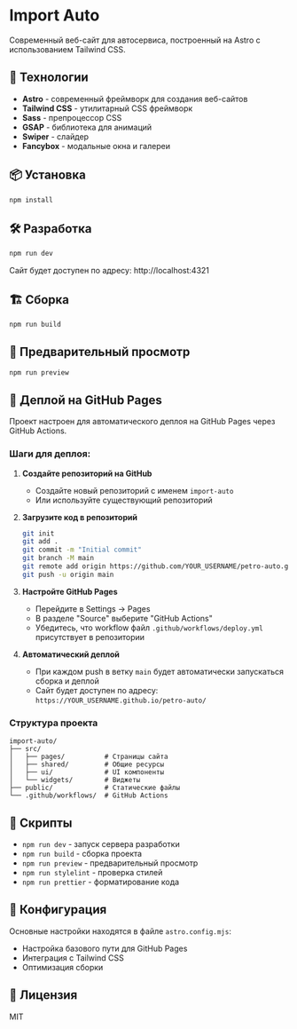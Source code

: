 # Import Auto

Современный веб-сайт для автосервиса, построенный на Astro с использованием Tailwind CSS.

## 🚀 Технологии

- **Astro** - современный фреймворк для создания веб-сайтов
- **Tailwind CSS** - утилитарный CSS фреймворк
- **Sass** - препроцессор CSS
- **GSAP** - библиотека для анимаций
- **Swiper** - слайдер
- **Fancybox** - модальные окна и галереи

## 📦 Установка

```bash
npm install
```

## 🛠️ Разработка

```bash
npm run dev
```

Сайт будет доступен по адресу: http://localhost:4321

## 🏗️ Сборка

```bash
npm run build
```

## 📖 Предварительный просмотр

```bash
npm run preview
```

## 🚀 Деплой на GitHub Pages

Проект настроен для автоматического деплоя на GitHub Pages через GitHub Actions.

### Шаги для деплоя:

1. **Создайте репозиторий на GitHub**
   - Создайте новый репозиторий с именем `import-auto`
   - Или используйте существующий репозиторий

2. **Загрузите код в репозиторий**
   ```bash
   git init
   git add .
   git commit -m "Initial commit"
   git branch -M main
   git remote add origin https://github.com/YOUR_USERNAME/petro-auto.git
   git push -u origin main
   ```

3. **Настройте GitHub Pages**
   - Перейдите в Settings → Pages
   - В разделе "Source" выберите "GitHub Actions"
   - Убедитесь, что workflow файл `.github/workflows/deploy.yml` присутствует в репозитории

4. **Автоматический деплой**
   - При каждом push в ветку `main` будет автоматически запускаться сборка и деплой
   - Сайт будет доступен по адресу: `https://YOUR_USERNAME.github.io/petro-auto/`

### Структура проекта

```
import-auto/
├── src/
│   ├── pages/          # Страницы сайта
│   ├── shared/         # Общие ресурсы
│   ├── ui/             # UI компоненты
│   └── widgets/        # Виджеты
├── public/             # Статические файлы
└── .github/workflows/  # GitHub Actions
```

## 📝 Скрипты

- `npm run dev` - запуск сервера разработки
- `npm run build` - сборка проекта
- `npm run preview` - предварительный просмотр
- `npm run stylelint` - проверка стилей
- `npm run prettier` - форматирование кода

## 🔧 Конфигурация

Основные настройки находятся в файле `astro.config.mjs`:
- Настройка базового пути для GitHub Pages
- Интеграция с Tailwind CSS
- Оптимизация сборки

## 📄 Лицензия

MIT